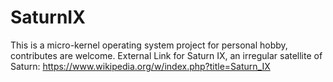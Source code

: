 # SaturnIX
This is a micro-kernel operating system project for personal hobby, contributes are welcome.
External Link for Saturn IX, an irregular satellite of Saturn:
https://www.wikipedia.org/w/index.php?title=Saturn_IX

